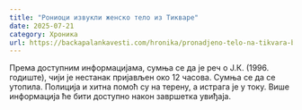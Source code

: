 ```yaml
---
title: "Рониоци извукли женско тело из Тикваре"
date: 2025-07-21
category: Хроника
url: https://backapalankavesti.com/hronika/pronadjeno-telo-na-tikvara-bp/
---
```


Према доступним информацијама, сумња се да је реч о Ј.К. (1996. годиште), чији је нестанак пријављен око 12 часова. Сумња се да се утопила. Полиција и хитна помоћ су на терену, а истрага је у току. Више информација ће бити доступно након завршетка увиђаја.
